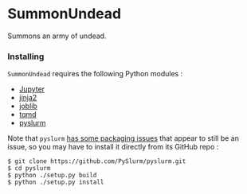 # SummonUndead

Summons an army of undead.

### Installing

`SummonUndead` requires the following Python modules :

* [Jupyter](https://jupyter.org/)
* [jinja2](http://jinja.pocoo.org/)
* [joblib](https://joblib.readthedocs.io/en/latest/)
* [tqmd](https://github.com/tqdm/tqdm)
* [pyslurm](https://pyslurm.github.io/)

Note that `pyslurm` [has some packaging issues](https://github.com/PySlurm/pyslurm/issues/102) that
appear to still be an issue, so you may have to install it directly from its GitHub repo :

```
$ git clone https://github.com/PySlurm/pyslurm.git
$ cd pyslurm
$ python ./setup.py build
$ python ./setup.py install
```
